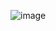 ![image](https://github.com/Varun136/serverless_reminder_app/assets/56468790/9fa4a7b6-8a6b-4ffa-b017-0ec7c55ce341)

